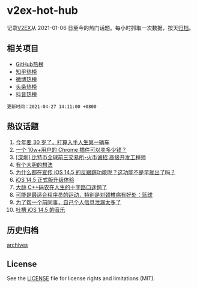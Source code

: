 # v2ex-hot-hub

 记录[V2EX](https://www.v2ex.com/)从 2021-01-06 日至今的热门话题。每小时抓取一次数据，按天[归档](archives)。
 
 ## 相关项目

- [GitHub热榜](https://github.com/snaildev/github-hot-hub)
- [知乎热榜](https://github.com/snaildev/zhihu-hot-hub)
- [微博热榜](https://github.com/snaildev/weibo-hot-hub)
- [头条热榜](https://github.com/snaildev/toutiao-hot-hub)
- [抖音热榜](https://github.com/snaildev/douyin-hot-hub)


 `更新时间：2021-04-27 14:11:00 +0800`

## 热议话题

1. [今年要 30 岁了，打算入手人生第一辆车](https://www.v2ex.com/t/773363)
1. [一个 10w+用户的 Chrome 插件可以卖多少钱？](https://www.v2ex.com/t/773416)
1. [[深圳] 比特币全球前三交易所-火币诚招 高级开发工程师](https://www.v2ex.com/t/773391)
1. [有个大胆的想法](https://www.v2ex.com/t/773516)
1. [为什么都在宣传 iOS 14.5 的反跟踪功能呢？这功能不是早就出了吗？](https://www.v2ex.com/t/773502)
1. [iOS 14.5 正式版升级体验](https://www.v2ex.com/t/773505)
1. [大龄 C++码农在人生的十字路口迷惘了](https://www.v2ex.com/t/773439)
1. [可能是最适合程序员的运动，特别是对颈椎病有好处：篮球](https://www.v2ex.com/t/773500)
1. [为了帮一个前同事，自己个人信息泄漏太多了](https://www.v2ex.com/t/773457)
1. [吐槽 iOS 14.5 的音乐](https://www.v2ex.com/t/773507)

## 历史归档

[archives](archives)

## License

See the [LICENSE](LICENSE) file for license rights and limitations (MIT).
